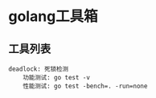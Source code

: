 # golang工具箱

## 工具列表
```
deadlock: 死锁检测
    功能测试: go test -v
    性能测试: go test -bench=. -run=none
```